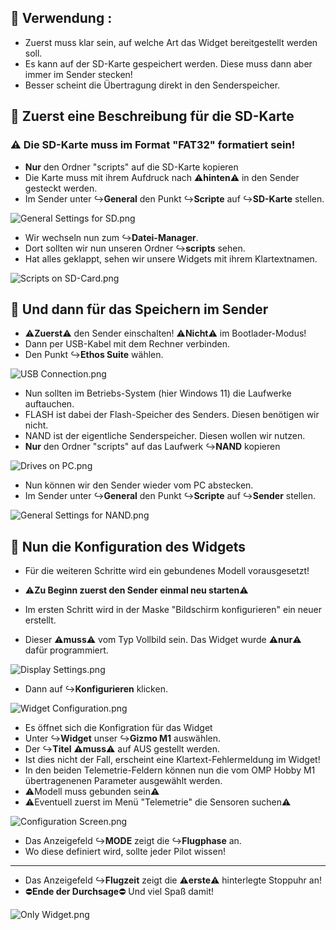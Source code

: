 ## 📌 Verwendung :

- Zuerst muss klar sein, auf welche Art das Widget bereitgestellt werden soll.
- Es kann auf der SD-Karte gespeichert werden. Diese muss dann aber immer im Sender stecken!
- Besser scheint die Übertragung direkt in den Senderspeicher.

## 📌 Zuerst eine Beschreibung für die SD-Karte

### ⚠️ Die SD-Karte muss im Format "FAT32" formatiert sein!

-  **Nur** den Ordner "scripts" auf die SD-Karte kopieren
-  Die Karte muss mit ihrem Aufdruck nach ⚠️️**hinten**⚠️ in den Sender gesteckt werden.
-  Im Sender unter ↪️**General** den Punkt ↪️**Scripte** auf ↪️**SD-Karte** stellen. 

![General Settings for SD.png](Graphic%2FGeneral%20Settings%20for%20SD.png)

- Wir wechseln nun zum ↪️**Datei-Manager**.
- Dort sollten wir nun unseren Ordner ↪️**scripts** sehen.
- Hat alles geklappt, sehen wir unsere Widgets mit ihrem Klartextnamen.

![Scripts on SD-Card.png](Graphic%2FScripts%20on%20SD-Card.png)

## 📌 Und dann für das Speichern im Sender

- ⚠️️**Zuerst**⚠️ den Sender einschalten! ⚠️️**Nicht**⚠️ im Bootlader-Modus!
- Dann per USB-Kabel mit dem Rechner verbinden.
- Den Punkt ↪️**Ethos Suite** wählen.

![USB Connection.png](Graphic%2FUSB%20Connection.png)

- Nun sollten im Betriebs-System (hier Windows 11) die Laufwerke auftauchen.
- FLASH ist dabei der Flash-Speicher des Senders. Diesen benötigen wir nicht.
- NAND ist der eigentliche Senderspeicher. Diesen wollen wir nutzen.
-  **Nur** den Ordner "scripts" auf das Laufwerk ↪️**NAND** kopieren

![Drives on PC.png](Graphic%2FDrives%20on%20PC.png)

- Nun können wir den Sender wieder vom PC abstecken.
- Im Sender unter ↪️**General** den Punkt ↪️**Scripte** auf ↪️**Sender** stellen. 

![General Settings for NAND.png](Graphic%2FGeneral%20Settings%20for%20NAND.png)

## 📌 Nun die Konfiguration des Widgets

- Für die weiteren Schritte wird ein gebundenes Modell vorausgesetzt!
- ⚠️**Zu Beginn zuerst den Sender einmal neu starten**⚠️


- Im ersten Schritt wird in der Maske "Bildschirm konfigurieren" ein neuer erstellt.
- Dieser ⚠️️**muss**⚠️ vom Typ Vollbild sein. Das Widget wurde ⚠️️**nur**⚠️ dafür programmiert.

![Display Settings.png](Graphic%2FDisplay%20Settings.png)

- Dann auf ↪️**Konfigurieren** klicken.
 
![Widget Configuration.png](Graphic%2FWidget%20Configuration.png)

- Es öffnet sich die Konfigration für das Widget
- Unter ↪️**Widget** unser ↪️**Gizmo M1** auswählen.
- Der ↪️**Titel** ⚠️️**muss**⚠️ auf AUS gestellt werden.
- Ist dies nicht der Fall, erscheint eine Klartext-Fehlermeldung im Widget!
- In den beiden Telemetrie-Feldern können nun die vom OMP Hobby M1<br>
  übertragenenen Parameter ausgewählt werden.
- ⚠️Modell muss gebunden sein⚠️
- ⚠️️Eventuell zuerst im Menü "Telemetrie" die Sensoren suchen⚠️

![Configuration Screen.png](Graphic%2FConfiguration%20Screen.png)

- Das Anzeigefeld ↪️**MODE** zeigt die ↪️**Flugphase** an.
- Wo diese definiert wird, sollte jeder Pilot wissen!
---
- Das Anzeigefeld ↪️**Flugzeit** zeigt die ⚠️**erste**⚠️ hinterlegte Stoppuhr an!
- ⛔**Ende der Durchsage**⛔ Und viel Spaß damit! 

![Only Widget.png](Graphic%2FOnly%20Widget.png)
